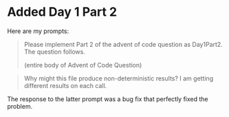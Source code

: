 # Added Day 1 Part 2

Here are my prompts:

> Please implement Part 2 of the advent of code question as Day1Part2. The question follows.
> 
> (entire body of Advent of Code Question)



> Why might this file produce non-deterministic results? I am getting different results on each call.

The response to the latter prompt was a bug fix that perfectly fixed the problem.
